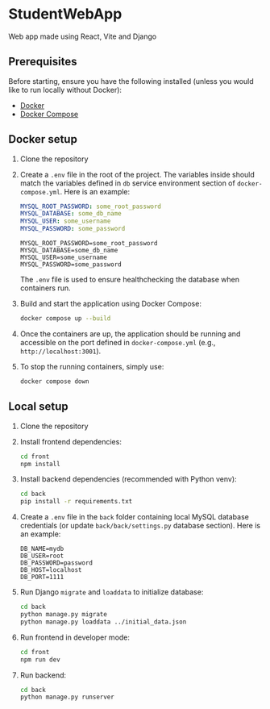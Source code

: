 # StudentWebApp

Web app made using React, Vite and Django

## Prerequisites

Before starting, ensure you have the following installed (unless you would like to run locally without Docker):

- [Docker](https://docs.docker.com/get-docker/)
- [Docker Compose](https://docs.docker.com/compose/install/)

## Docker setup

1. Clone the repository

2. Create a `.env` file in the root of the project. The variables inside should match the variables defined in `db` service environment section of `docker-compose.yml`. Here is an example:

    ```docker-compose.yml
    MYSQL_ROOT_PASSWORD: some_root_password
    MYSQL_DATABASE: some_db_name
    MYSQL_USER: some_username
    MYSQL_PASSWORD: some_password
    ```

    ```dotenv
    MYSQL_ROOT_PASSWORD=some_root_password
    MYSQL_DATABASE=some_db_name
    MYSQL_USER=some_username
    MYSQL_PASSWORD=some_password
    ```

    The `.env` file is used to ensure healthchecking the database when containers run.

3. Build and start the application using Docker Compose:

    ```bash
    docker compose up --build
    ```

4. Once the containers are up, the application should be running and accessible on the port defined in `docker-compose.yml` (e.g., `http://localhost:3001`).

5. To stop the running containers, simply use:

    ```bash
    docker compose down
    ```

## Local setup

1. Clone the repository

2. Install frontend dependencies:

    ```bash
    cd front
    npm install
    ```

3. Install backend dependencies (recommended with Python venv):

    ```bash
    cd back
    pip install -r requirements.txt
    ```

4. Create a `.env` file in the `back` folder containing local MySQL database credentials (or update `back/back/settings.py` database section). 
   Here is an example:

    ```dotenv
    DB_NAME=mydb
    DB_USER=root
    DB_PASSWORD=password
    DB_HOST=localhost
    DB_PORT=1111
    ```

5. Run Django `migrate` and `loaddata` to initialize database:

    ```bash
    cd back
    python manage.py migrate
    python manage.py loaddata ../initial_data.json
    ```

5. Run frontend in developer mode:

    ```bash
    cd front
    npm run dev
    ```

6. Run backend:

    ```bash
    cd back
    python manage.py runserver
    ```